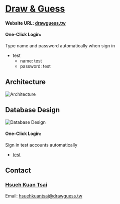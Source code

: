 # [Draw & Guess](https://drawguess.tw)


#### Website URL: [drawguess.tw](https://drawguess.tw)

#### One-Click Login:

Type name and password automatically when sign in

- test
  - name: test
  - password: test


## Architecture

![Architecture](https://d3cek75nx38k91.cloudfront.net/draw/architecture.png)

## Database Design

![Database Design](https://d3cek75nx38k91.cloudfront.net/draw/database.png)


#### One-Click Login:

Sign in test accounts automatically

  - [test](https://drawguess.tw/?test=test)


## Contact
### [Hsueh Kuan Tsai](https://github.com/Tsai-Hsueh-Kuan)

Email: <a href="mailto:hsuehkuantsai@drawguess.tw">hsuehkuantsai@drawguess.tw</a>

